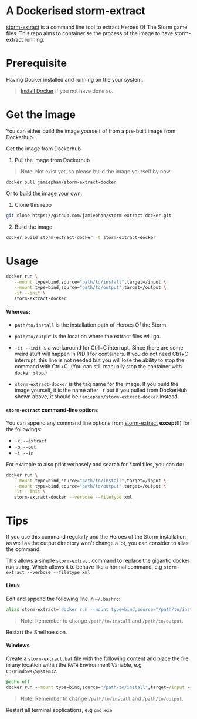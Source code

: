 # A Dockerised storm-extract

[storm-extract](https://github.com/nydus/storm-extract) is a command line tool to extract Heroes Of The Storm game files. This repo aims to containerise the process of the image to have storm-extract running.

# Prerequisite

Having Docker installed and running on the your system. 

> [Install Docker](https://www.docker.com/) if you not have done so.

# Get the image

You can either build the image yourself of from a pre-built image from Dockerhub.

Get the image from Dockerhub

1. Pull the image from Dockerhub

> Note: Not exist yet, so please build the image yourself by now.
```bash
docker pull jamiephan/storm-extract-docker
```

Or to build the image your own:

1. Clone this repo

```bash
git clone https://github.com/jamiephan/storm-extract-docker.git
```

2. Build the image

```bash
docker build storm-extract-docker -t storm-extract-docker
```

# Usage

```bash
docker run \
   --mount type=bind,source="path/to/install",target=/input \
   --mount type=bind,source="path/to/output",target=/output \
   -it --init \ 
   storm-extract-docker
```

#### Whereas:

- `path/to/install` is the installation path of Heroes Of the Storm.

- `path/to/output` is the location where the extract files will go.

- `-it --init` is a workaround for Ctrl+C interrupt. Since there are some weird stuff will happen in PID 1 for containers. If you do not need Ctrl+C interrupt, this line is not needed but you will lose the ability to stop the command with Ctrl+C. (You can still manually stop the container with `docker stop`.)

- `storm-extract-docker` is the tag name for the image. If you build the image yourself, it is the name after `-t` but if you pulled from DockerHub shown above, it should be `jamiephan/storm-extract-docker` instead.

#### `storm-extract` command-line options

You can append any command line options from [storm-extract](https://github.com/nydus/storm-extract) **except**(!) for the followings:

- `-x`, `--extract`
- `-o`, `--out`
- `-i`, `--in`

For example to also print verbosely and search for *.xml files, you can do: 

```bash
docker run \
   --mount type=bind,source="path/to/install",target=/input \
   --mount type=bind,source="path/to/output",target=/output \
   -it --init \ 
   storm-extract-docker --verbose --filetype xml
```

# Tips

If you use this command regularly and the Heroes of the Storm installation as well as the output directory won't change a lot, you can consider to alias the command.

This allows a simple `storm-extract` command to replace the gigantic docker run string. Which allows it to behave like a normal command, e.g `storm-extract --verbose --filetype xml`

#### Linux
Edit and append the following line in `~/.bashrc`:

```bash
alias storm-extract='docker run --mount type=bind,source="/path/to/install",target=/input --mount type=bind,source="/path/to/output",target=/output -it --init storm-extract-docker'
```
>Note: Remember to change `/path/to/install` and `/path/to/output`.

Restart the Shell session.

#### Windows

Create a `storm-extract.bat` file with the following content and place the file in any location within the `PATH` Environment Variable, e.g `C:\Windows\System32`.

```bat
@echo off
docker run --mount type=bind,source="/path/to/install",target=/input --mount type=bind,source="/path/to/output",target=/output -it --init storm-extract-docker %*
```
>Note: Remember to change `/path/to/install` and `/path/to/output`.

Restart all terminal applications, e.g `cmd.exe`

